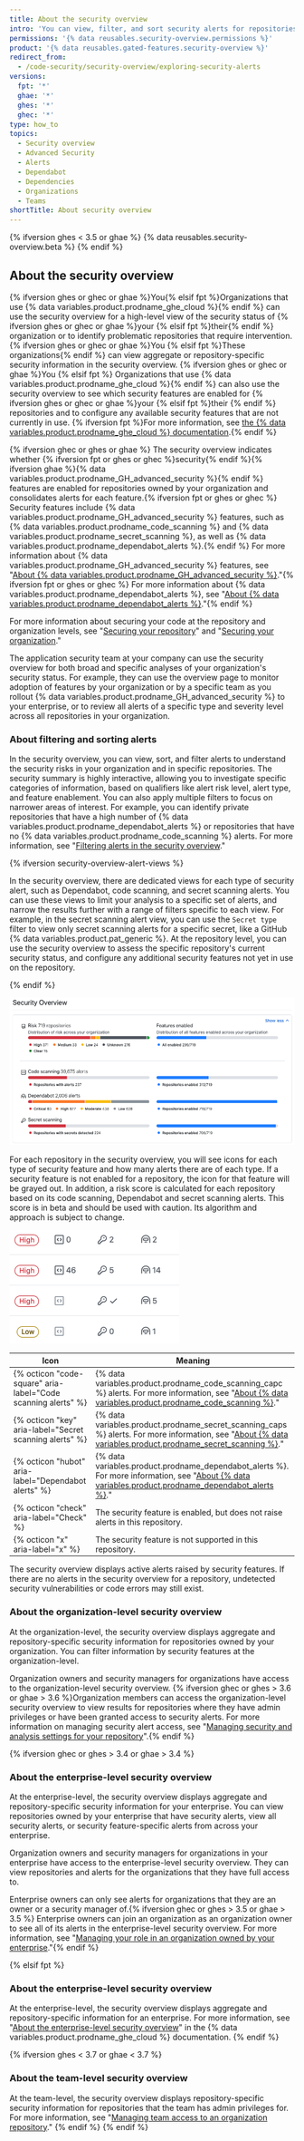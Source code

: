 ```yaml
---
title: About the security overview
intro: 'You can view, filter, and sort security alerts for repositories owned by your organization or team in one place: the Security Overview page.'
permissions: '{% data reusables.security-overview.permissions %}'
product: '{% data reusables.gated-features.security-overview %}'
redirect_from:
  - /code-security/security-overview/exploring-security-alerts
versions:
  fpt: '*'
  ghae: '*'
  ghes: '*'
  ghec: '*'
type: how_to
topics:
  - Security overview
  - Advanced Security
  - Alerts
  - Dependabot
  - Dependencies
  - Organizations
  - Teams
shortTitle: About security overview
---
```


{% ifversion ghes < 3.5 or ghae %}
{% data reusables.security-overview.beta %}
{% endif %}

## About the security overview

{% ifversion ghes or ghec or ghae %}You{% elsif fpt %}Organizations that use {% data variables.product.prodname_ghe_cloud %}{% endif %} can use the security overview for a high-level view of the security status of {% ifversion ghes or ghec or ghae %}your  {% elsif fpt %}their{% endif %} organization or to identify problematic repositories that require intervention. {% ifversion ghes or ghec or ghae %}You {% elsif fpt %}These organizations{% endif %} can view aggregate or repository-specific security information in the security overview. {% ifversion ghes or ghec or ghae %}You {% elsif fpt %} Organizations that use {% data variables.product.prodname_ghe_cloud %}{% endif %} can also use the security overview to see which security features are enabled for {% ifversion ghes or ghec or ghae %}your {% elsif fpt %}their {% endif %} repositories and to configure any available security features that are not currently in use. {% ifversion fpt %}For more information, see [the {% data variables.product.prodname_ghe_cloud %} documentation](/enterprise-cloud@latest/code-security/security-overview/about-the-security-overview).{% endif %}

{% ifversion ghec or ghes or ghae %}
The security overview indicates whether {% ifversion fpt or ghes or ghec %}security{% endif %}{% ifversion ghae %}{% data variables.product.prodname_GH_advanced_security %}{% endif %} features are enabled for repositories owned by your organization and consolidates alerts for each feature.{% ifversion fpt or ghes or ghec %} Security features include {% data variables.product.prodname_GH_advanced_security %} features, such as {% data variables.product.prodname_code_scanning %} and {% data variables.product.prodname_secret_scanning %}, as well as {% data variables.product.prodname_dependabot_alerts %}.{% endif %} For more information about {% data variables.product.prodname_GH_advanced_security %} features, see "[About {% data variables.product.prodname_GH_advanced_security %}](/get-started/learning-about-github/about-github-advanced-security)."{% ifversion fpt or ghes or ghec %} For more information about {% data variables.product.prodname_dependabot_alerts %}, see "[About {% data variables.product.prodname_dependabot_alerts %}](/code-security/supply-chain-security/managing-vulnerabilities-in-your-projects-dependencies/about-alerts-for-vulnerable-dependencies#dependabot-alerts-for-vulnerable-dependencies)."{% endif %}

For more information about securing your code at the repository and organization levels, see "[Securing your repository](/code-security/getting-started/securing-your-repository)" and "[Securing your organization](/code-security/getting-started/securing-your-organization)."

The application security team at your company can use the security overview for both broad and specific analyses of your organization's security status. For example, they can use the overview page to monitor adoption of features by your organization or by a specific team as you rollout {% data variables.product.prodname_GH_advanced_security %} to your enterprise, or to review all alerts of a specific type and severity level across all repositories in your organization.

### About filtering and sorting alerts

In the security overview, you can view, sort, and filter alerts to understand the security risks in your organization and in specific repositories. The security summary is highly interactive, allowing you to investigate specific categories of information, based on qualifiers like alert risk level, alert type, and feature enablement. You can also apply multiple filters to focus on narrower areas of interest. For example, you can identify private repositories that have a high number of {% data variables.product.prodname_dependabot_alerts %} or repositories that have no {% data variables.product.prodname_code_scanning %} alerts. For more information, see "[Filtering alerts in the security overview](/code-security/security-overview/filtering-alerts-in-the-security-overview)."

{% ifversion security-overview-alert-views %}

In the security overview, there are dedicated views for each type of security alert, such as Dependabot, code scanning, and secret scanning alerts. You can use these views to limit your analysis to a specific set of alerts, and narrow the results further with a range of filters specific to each view. For example, in the secret scanning alert view, you can use the `Secret type` filter to view only secret scanning alerts for a specific secret, like a GitHub {% data variables.product.pat_generic %}. At the repository level, you can use the security overview to assess the specific repository's current security status, and configure any additional security features not yet in use on the repository.

{% endif %}

![The security overview for an organization](/assets/images/help/organizations/security-overview.png)

For each repository in the security overview, you will see icons for each type of security feature and how many alerts there are of each type. If a security feature is not enabled for a repository, the icon for that feature will be grayed out. In addition, a risk score is calculated for each repository based on its code scanning, Dependabot and secret scanning alerts. This score is in beta and should be used with caution. Its algorithm and approach is subject to change.

![Icons in the security overview](/assets/images/help/organizations/security-overview-icons.png)

| Icon | Meaning |
| -------- | -------- |
| {% octicon "code-square" aria-label="Code scanning alerts" %} | {% data variables.product.prodname_code_scanning_capc %} alerts. For more information, see "[About {% data variables.product.prodname_code_scanning %}](/code-security/secure-coding/about-code-scanning)." |
| {% octicon "key" aria-label="Secret scanning alerts" %} | {% data variables.product.prodname_secret_scanning_caps %} alerts. For more information, see "[About {% data variables.product.prodname_secret_scanning %}](/code-security/secret-security/about-secret-scanning)." |
| {% octicon "hubot" aria-label="Dependabot alerts" %} | {% data variables.product.prodname_dependabot_alerts %}. For more information, see "[About {% data variables.product.prodname_dependabot_alerts %}](/code-security/supply-chain-security/about-alerts-for-vulnerable-dependencies)." |
| {% octicon "check" aria-label="Check" %} | The security feature is enabled, but does not raise alerts in this repository. |
| {% octicon "x" aria-label="x" %} | The security feature is not supported in this repository. |

The security overview displays active alerts raised by security features. If there are no alerts in the security overview for a repository, undetected security vulnerabilities or code errors may still exist.

### About the organization-level security overview

At the organization-level, the security overview displays aggregate and repository-specific security information for repositories owned by your organization. You can filter information by security features at the organization-level.

Organization owners and security managers for organizations have access to the organization-level security overview. {% ifversion ghec or ghes > 3.6 or ghae > 3.6 %}Organization members can access the organization-level security overview to view results for repositories where they have admin privileges or have been granted access to security alerts. For more information on managing security alert access, see "[Managing security and analysis settings for your repository](/github/administering-a-repository/managing-security-and-analysis-settings-for-your-repository)".{% endif %}

{% ifversion ghec or ghes > 3.4 or ghae > 3.4 %}
### About the enterprise-level security overview
At the enterprise-level, the security overview displays aggregate and repository-specific security information for your enterprise. You can view repositories owned by your enterprise that have security alerts, view all security alerts, or security feature-specific alerts from across your enterprise.

Organization owners and security managers for organizations in your enterprise have access to the enterprise-level security overview. They can view repositories and alerts for the organizations that they have full access to.

Enterprise owners can only see alerts for organizations that they are an owner or a security manager of.{% ifversion ghec or ghes > 3.5 or ghae > 3.5 %} Enterprise owners can join an organization as an organization owner to see all of its alerts in the enterprise-level security overview. For more information, see "[Managing your role in an organization owned by your enterprise](/admin/user-management/managing-organizations-in-your-enterprise/managing-your-role-in-an-organization-owned-by-your-enterprise)."{% endif %}

{% elsif fpt %}
### About the enterprise-level security overview
At the enterprise-level, the security overview displays aggregate and repository-specific information for an enterprise. For more information, see "[About the enterprise-level security overview](/enterprise-cloud@latest/code-security/security-overview/about-the-security-overview#about-the-enterprise-level-security-overview)" in the {% data variables.product.prodname_ghe_cloud %} documentation.
{% endif %}

{% ifversion ghes < 3.7 or ghae < 3.7 %}
### About the team-level security overview
At the team-level, the security overview displays repository-specific security information for repositories that the team has admin privileges for. For more information, see "[Managing team access to an organization repository](/organizations/managing-access-to-your-organizations-repositories/managing-team-access-to-an-organization-repository)."
{% endif %}
{% endif %}
